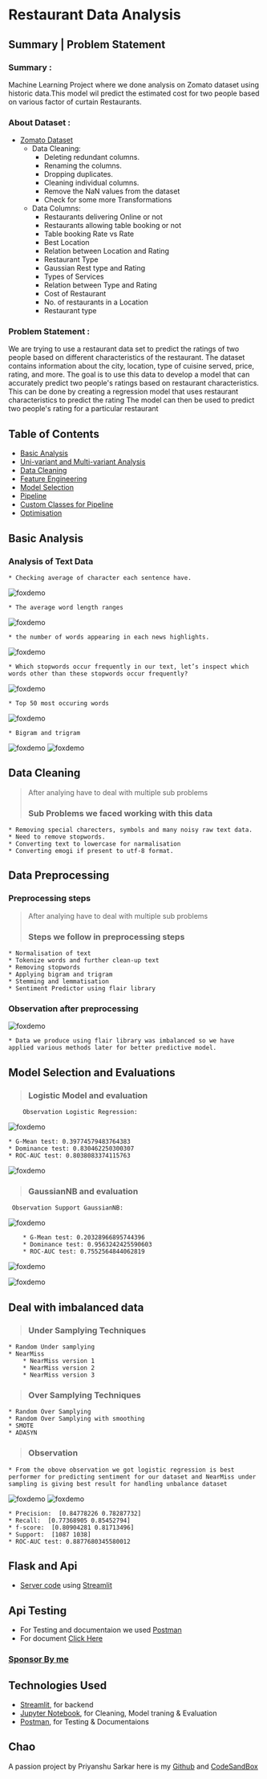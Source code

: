 # Restaurant Data Analysis

## Summary | Problem Statement

### Summary :
Machine Learning Project where we done analysis on Zomato dataset using historic data.This model wil predict the estimated cost for two people based on various factor of curtain Restaurants. 

### About Dataset :
 * [Zomato Dataset](https://www.kaggle.com/datasets/pranavuikey/zomato-eda)
    - Data Cleaning:
        - Deleting redundant columns.
        - Renaming the columns.
        - Dropping duplicates.
        - Cleaning individual columns.
        - Remove the NaN values from the dataset
        - Check for some more Transformations
    - Data Columns:
        - Restaurants delivering Online or not
        - Restaurants allowing table booking or not
        - Table booking Rate vs Rate
        - Best Location
        - Relation between Location and Rating
        - Restaurant Type
        - Gaussian Rest type and Rating
        - Types of Services
        - Relation between Type and Rating
        - Cost of Restaurant
        - No. of restaurants in a Location
        - Restaurant type
  
     
### Problem Statement :  
We are trying to use a restaurant data set to predict the ratings of two people based on different characteristics of the restaurant. The dataset contains information about the city, location, type of cuisine served, price, rating, and more. The goal is to use this data to develop a model that can accurately predict two people's ratings  based on restaurant characteristics. This can be done by creating a regression model that uses restaurant characteristics to predict the rating The model can then be used to predict two people's rating  for a particular restaurant

## Table of Contents
  - [Basic Analysis](#Analysis-of-Text-Data)
  - [Uni-variant and Multi-variant Analysis](#Analysis-of-Text-Data)
  - [Data Cleaning](#data-cleaning)
  - [Feature Engineering](#data-preprocessing)
  - [Model Selection](#model-selection-and-evaluations)
  - [Pipeline](#deal-with-imbalanced-data)    
  - [Custom Classes for Pipeline](#deal-with-imbalanced-data)
  - [Optimisation](#flask-and-api)

## Basic Analysis
### Analysis of Text Data
 
>>
    * Checking average of character each sentence have.
![foxdemo](https://github.com/SarkarPriyanshu/Sentiment_Predict/blob/master/Graphs/img1.png?raw=true)
    
    * The average word length ranges
![foxdemo](https://github.com/SarkarPriyanshu/Sentiment_Predict/blob/master/Graphs/img2.png?raw=true)

    * the number of words appearing in each news highlights.
![foxdemo](https://github.com/SarkarPriyanshu/Sentiment_Predict/blob/master/Graphs/img3.png?raw=true)    
    
    * Which stopwords occur frequently in our text, let’s inspect which words other than these stopwords occur frequently?
![foxdemo](https://github.com/SarkarPriyanshu/Sentiment_Predict/blob/master/Graphs/img4.png?raw=true)
    
    * Top 50 most occuring words
![foxdemo](https://github.com/SarkarPriyanshu/Sentiment_Predict/blob/master/Graphs/img5.png?raw=true)
    
    * Bigram and trigram 
![foxdemo](https://github.com/SarkarPriyanshu/Sentiment_Predict/blob/master/Graphs/img6.png?raw=true)
![foxdemo](https://github.com/SarkarPriyanshu/Sentiment_Predict/blob/master/Graphs/img6.1.png?raw=true)


## Data Cleaning
>   After analying have to deal with multiple sub problems
> ### Sub Problems we faced working with this data
>>
    * Removing special charecters, symbols and many noisy raw text data.
    * Need to remove stopwords.
    * Converting text to lowercase for narmalisation 
    * Converting emogi if present to utf-8 format.
>

## Data Preprocessing
### Preprocessing steps

>   After analying have to deal with multiple sub problems
> ### Steps we follow in preprocessing steps
>>
    * Normalisation of text
    * Tokenize words and further clean-up text
    * Removing stopwords
    * Applying bigram and trigram
    * Stemming and lemmatisation
    * Sentiment Predictor using flair library

### Observation after preprocessing
>>
![foxdemo](https://github.com/SarkarPriyanshu/Sentiment_Predict/blob/master/Graphs/img7.png?raw=true)
    
    * Data we produce using flair library was imbalanced so we have applied various methods later for better predictive model.

## Model Selection and Evaluations
> ### Logistic Model and evaluation
>>
        Observation Logistic Regression:
![foxdemo](https://github.com/SarkarPriyanshu/Sentiment_Predict/blob/master/Graphs/img8.png?raw=true)
    
    * G-Mean test: 0.39774579483764383
    * Dominance test: 0.830462250300307
    * ROC-AUC test: 0.8038083374115763

![foxdemo](https://github.com/SarkarPriyanshu/Sentiment_Predict/blob/master/Graphs/img9.png?raw=true)
        
> ### GaussianNB and evaluation
>>
     Observation Support GaussianNB:
![foxdemo](https://github.com/SarkarPriyanshu/Sentiment_Predict/blob/master/Graphs/img10.png?raw=true)
     
        * G-Mean test: 0.20328966895744396
        * Dominance test: 0.9563242425590603
        * ROC-AUC test: 0.7552564844062819
            
![foxdemo](https://github.com/SarkarPriyanshu/Sentiment_Predict/blob/master/Graphs/img11.png?raw=true)

![foxdemo](https://github.com/SarkarPriyanshu/Sentiment_Predict/blob/master/Graphs/img12.png?raw=true)
  
## Deal with imbalanced data
> ### Under Samplying Techniques 
>>
    * Random Under samplying
    * NearMiss
        * NearMiss version 1
        * NearMiss version 2
        * NearMiss version 3

> ### Over Samplying Techniques
    * Random Over Samplying
    * Random Over Samplying with smoothing
    * SMOTE
    * ADASYN
    
> ### Observation
    * From the obove observation we got logistic regression is best performer for predicting sentiment for our dataset and NearMiss under sampling is giving best result for handling unbalance dataset
    
![foxdemo](https://github.com/SarkarPriyanshu/Sentiment_Predict/blob/master/Graphs/imglast.png?raw=true)
![foxdemo](https://github.com/SarkarPriyanshu/Sentiment_Predict/blob/master/Graphs/img13.png?raw=true)
    
    * Precision:  [0.84778226 0.78287732]
    * Recall:  [0.77368905 0.85452794]
    * f-score:  [0.80904281 0.81713496]
    * Support:  [1087 1038]
    * ROC-AUC test: 0.8877680345580012
    
## Flask and Api
>>
  * [Server code](https://github.com/SarkarPriyanshu/Sentiment_Predict/tree/master/Server) using [Streamlit](https://streamlit.io/)
    
## Api Testing
>>
  * For Testing and documentaion we used [Postman](https://www.postman.com/)
  * For document [Click Here](https://github.com/SarkarPriyanshu/CreditScore/blob/main/Credit%20score%20classification%20APIs.postman_collection.json)

### [Sponsor By me]([https://github.com/SarkarPriyanshu])

## Technologies Used

- [Streamlit](https://streamlit.io/), for backend
- [Jupyter Notebook](https://jupyter.org/), for Cleaning, Model traning & Evaluation
- [Postman](https://www.postman.com/), for Testing & Documentaions

## Chao

A passion project by Priyanshu Sarkar here is my [Github](https://github.com/SarkarPriyanshu) and  [CodeSandBox](https://codesandbox.io/u/SarkarPriyanshu)
